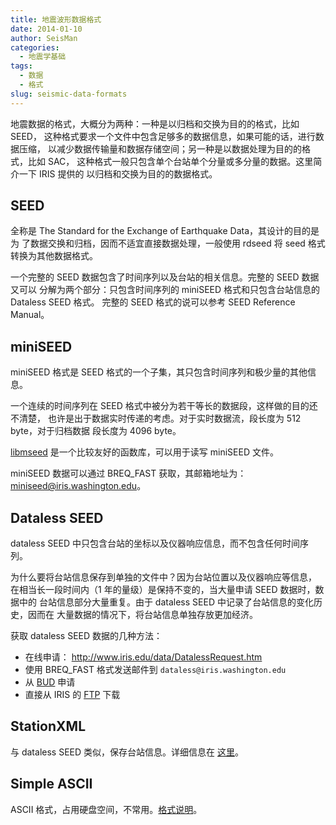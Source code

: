 ```yaml
---
title: 地震波形数据格式
date: 2014-01-10
author: SeisMan
categories:
  - 地震学基础
tags:
  - 数据
  - 格式
slug: seismic-data-formats
---
```


地震数据的格式，大概分为两种：一种是以归档和交换为目的的格式，比如 SEED，
这种格式要求一个文件中包含足够多的数据信息，如果可能的话，进行数据压缩，
以减少数据传输量和数据存储空间；另一种是以数据处理为目的的格式，比如 SAC，
这种格式一般只包含单个台站单个分量或多分量的数据。这里简介一下 IRIS 提供的
以归档和交换为目的的数据格式。

<!--more-->

## SEED

全称是 The Standard for the Exchange of Earthquake Data，其设计的目的是为
了数据交换和归档，因而不适宜直接数据处理，一般使用 rdseed 将 seed 格式转换为其他数据格式。

一个完整的 SEED 数据包含了时间序列以及台站的相关信息。完整的 SEED 数据又可以
分解为两个部分：只包含时间序列的 miniSEED 格式和只包含台站信息的 Dataless SEED 格式。
完整的 SEED 格式的说可以参考 SEED Reference Manual。

## miniSEED

miniSEED 格式是 SEED 格式的一个子集，其只包含时间序列和极少量的其他信息。

一个连续的时间序列在 SEED 格式中被分为若干等长的数据段，这样做的目的还不清楚，
也许是出于数据实时传递的考虑。对于实时数据流，段长度为 512 byte，对于归档数据
段长度为 4096 byte。

[libmseed](https://seiscode.iris.washington.edu/projects/libmseed) 是一个比较友好的函数库，可以用于读写 miniSEED 文件。

miniSEED 数据可以通过 BREQ\_FAST 获取，其邮箱地址为：miniseed@iris.washington.edu。

## Dataless SEED

dataless SEED 中只包含台站的坐标以及仪器响应信息，而不包含任何时间序列。

为什么要将台站信息保存到单独的文件中？因为台站位置以及仪器响应等信息，
在相当长一段时间内（1 年的量级）是保持不变的，当大量申请 SEED 数据时，数据中的
台站信息部分大量重复。由于 dataless SEED 中记录了台站信息的变化历史，因而在
大量数据的情况下，将台站信息单独存放更加经济。

获取 dataless SEED 数据的几种方法：

-   在线申请： <http://www.iris.edu/data/DatalessRequest.htm>
-   使用 BREQ_FAST 格式发送邮件到 `dataless@iris.washington.edu`
-   从 [BUD](http://www.iris.edu/bud_stuff/bud/bud_start.pl?BUDDIR=/budnas/virtualnets/ALL) 申请
-   直接从 IRIS 的 [FTP](http://www.iris.edu/pub/RESPONSES/DATALESS_SEEDS/) 下载

## StationXML

与 dataless SEED 类似，保存台站信息。详细信息在 [这里](http://www.fdsn.org/xml/station/)。

## Simple ASCII

ASCII 格式，占用硬盘空间，不常用。[格式说明](http://www.iris.edu/dms/nodes/dmc/data/formats/simple-ascii/)。
